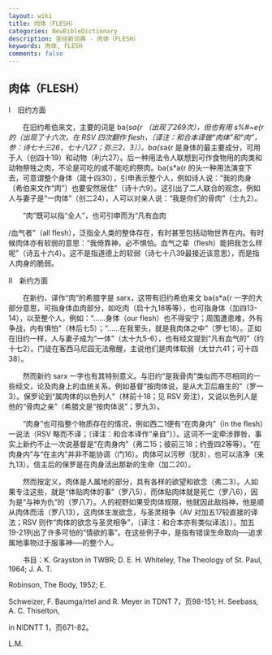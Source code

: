 ```yaml
---
layout: wiki
title: 肉体（FLESH）
categories: NewBibleDictionary
description: 圣经新词典 - 肉体（FLESH）
keywords: 肉体, FLESH
comments: false
---
```


## 肉体（FLESH）

Ⅰ　旧约方面

　　在旧约希伯来文，主要的词是 ba{s*a{r （出现了269次），但也有用 s%#~e{r 的（出现了十六次，在 RSV 四次翻作 flesh，〔译注：和合本译做“肉体”和“肉”，参：诗七十三26，七十八27；弥三2、3〕）。ba{s*a{r 是身体的最主要成分，可用于人（创四十19）和动物（利六27）。后一种用法令人联想到可作食物用的肉类和动物祭牲之肉，不论是可吃的或不能吃的祭肉。ba{s*a{r 的头一种用法演变下去，可意谓整个身体（箴十四30），引申表示整个人，例如诗人说：“我的肉身〔希伯来文作“肉”〕也要安然居住”（诗十六9）。这引出了二人联合的观念，例如人与妻子是“一肉体”（创二24），人可以对亲人说：“我是你们的骨肉”（士九2）。

　　“肉”既可以指“全人”，也可引申而为“凡有血肉

/血气者”（all flesh），泛指全人类的整体存在，有时甚至包括动物世界在内。有时候肉体亦有软弱的意思：“我倚靠神，必不惧怕。血气之辈（flesh）能把我怎么样呢”（诗五十六4）。这不是指道德上的软弱（诗七十八39最接近该意思），而是指人肉身的脆弱。

Ⅱ　新约方面

　　在新约，译作“肉”的希腊字是 sarx，这带有旧约希伯来文 ba{s*a{r 一字的大部分意思，可指身体血肉部分，如吃肉（启十九18等等），也可指身体（加四13-14），以至整个人，例如：“……身体（our flesh）也不得安宁；周围遭患难，外有争战，内有惧怕”（林后七5）；“……在我里头，就是我肉体之中”（罗七18）。正如在旧约一样，人与妻子成为“一体”（太十九5-6），也有经文提到“凡有血气的”（约十七2）。门徒在客西马尼园无法儆醒，主说他们是肉体软弱（太廿六41；可十四38）。

　　然而新约 sarx 一字也有其特别意义。与旧约“是我骨肉”类似而不尽相同的一些经文，论及肉身上的血统关系。例如基督“按肉体说，是从大卫后裔生的”（罗一3）。保罗论到“属肉体的以色列人”（林前十18；见 RSV 旁注），又说以色列人是他的“骨肉之亲”（希腊文是“按肉体说”；罗九3）。

　　“肉身”也可指整个物质存在的情况，例如西二1便有“在肉身内”（in the flesh）一说法（RSV 略而不译；〔译注：和合本译作“亲自”〕）。这词不一定牵涉罪咎，事实上新约不止一次说基督是“在肉身内”（弗二15；彼前三18；约壹四2等等）。“在肉身内”与“在主内”并非不能协调（门16）。肉体可以污秽（犹8），也可以洁净（来九13）。信主后的保罗是在肉身活出那新的生命（加二20）。

　　然而按定义，肉体是人属地的部分，具有各样的欲望和欲念（弗二3）。人如果专注这些，就是“体贴肉体的事”（罗八5），而体贴肉体就是死亡（罗八6），因为是“与神为仇”的（罗八7）。人的视野如果受肉体规限，他就因此敌挡神，他是顺从肉体而活（罗八13），这肉体生发欲念，与圣灵相争（AV 对加五17较直接的译法；RSV 则作“肉体的欲念与圣灵相争”，〔译注：和合本亦有类似译法〕）。加五19-21列出了许多可怕的“情欲的事”。在这些例子中，是指有错误生命取向──追求属地事物过于服事神──的整个人。

　　书目：K. Grayston in TWBR; D. E. H. Whiteley, The Theology of St. Paul, 1964; J. A. T.

Robinson, The Body, 1952; E.

Schweizer, F. Baumga/rtel and R. Meyer in TDNT 7，页98-151; H. Seebass, A. C. Thiselton,

in NIDNTT 1，页671-82。

L.M.








